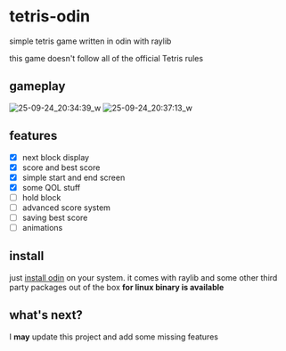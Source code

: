 # tetris-odin
simple tetris game written in odin with raylib

this game doesn't follow all of the official Tetris rules

## gameplay
![25-09-24_20:34:39_w](https://github.com/user-attachments/assets/f88c5f5e-6508-40e9-af68-ae10b45d50e2)
![25-09-24_20:37:13_w](https://github.com/user-attachments/assets/cce7246c-4f91-498a-8874-790ea1d910ec)

## features
- [x] next block display
- [x] score and best score
- [x] simple start and end screen
- [x] some QOL stuff
- [ ] hold block
- [ ] advanced score system
- [ ] saving best score
- [ ] animations

## install
just [install odin](odin-lang.org/docs/install) on your system.
it comes with raylib and some other third party packages out of the box
**for linux binary is available**

## what's next?
I **may** update this project and add some missing features
